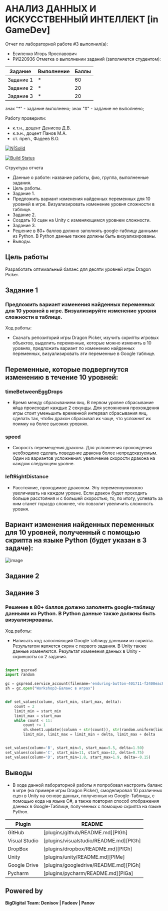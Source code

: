 # АНАЛИЗ ДАННЫХ И ИСКУССТВЕННЫЙ ИНТЕЛЛЕКТ [in GameDev]
Отчет по лабораторной работе #3 выполнил(а):
- Есипенко Игорь Ярославович
- РИ220936
Отметка о выполнении заданий (заполняется студентом):

| Задание | Выполнение | Баллы |
| ------ | ------ | ------ |
| Задание 1 | * | 60 |
| Задание 2 | * | 20 |
| Задание 3 | * | 20 |

знак "*" - задание выполнено; знак "#" - задание не выполнено;

Работу проверили:
- к.т.н., доцент Денисов Д.В.
- к.э.н., доцент Панов М.А.
- ст. преп., Фадеев В.О.

[![N|Solid](https://cldup.com/dTxpPi9lDf.thumb.png)](https://nodesource.com/products/nsolid)

[![Build Status](https://travis-ci.org/joemccann/dillinger.svg?branch=master)](https://travis-ci.org/joemccann/dillinger)

Структура отчета

- Данные о работе: название работы, фио, группа, выполненные задания.
- Цель работы.
- Задание 1.
- Предложить вариант изменения найденных переменных для 10 уровней в игре. Визуализировать изменение уровня сложности в таблице. 
- Задание 2.
- Создать 10 сцен на Unity с изменяющимся уровнем сложности.
- Задание 3.
- Решение в 80+ баллов должно заполнять google-таблицу данными из Python. В Python данные также должны быть визуализированы.
- Выводы.

## Цель работы
Разработать оптимальный баланс для десяти уровней игры Dragon Picker.

## Задание 1
### Предложить вариант изменения найденных переменных для 10 уровней в игре. Визуализируйте изменение уровня сложности в таблице.

Ход работы:
- Скачать репозиторий игры Dragon Picker, изучить скрипты игровых объектов, выделить переменные, которые можно изменять в 10 уровнях, предложить вариант по изменению найденных переменных, визуализировать эти переменные в Google таблице.

## Переменные, которые подвергнутся изменению в течение 10 уровней:

### timeBetweenEggDrops
- Время между сбрасыванием яиц. В первом уровне сбрасывание яйца происходит каждые 2 секунды. Для усложнения прохождения игры стоит уменьшить временной интервал сбрасывания яиц, сделать так, чтобы дракон сбрасывал их чаще, что усложнит их поимку на более высоких уровнях.

### speed
- Скорость перемещения дракона. Для усложнения прохождения необходимо сделать поведение дракона более непредсказуемым. Один из вариантов усложнения: увеличение скорости дракона на каждом следующем уровне.

### leftRightDistance
- Расстояние, проходимое драконом. Эту переменнуюможно увеличивать на каждом уровне. Если дракон будет проходить больше расстояния и с большей скоростью, то, по итогу, успевать за ним станет гораздо сложнее, что повзолит увеличить сложность уровня.

## Вариант изменения найденных переменных для 10 уровней, полученный с помощью скрипта на языке Python (будет указан в 3 задаче):
![image](https://github.com/Yeager07/DA-in-GameDev-lab1/assets/127008112/8a49b42b-bd71-4db3-abbe-2cec6154be9e)



## Задание 2
### 


## Задание 3
### Решение в 80+ баллов должно заполнять google-таблицу данными из Python. В Python данные также должны быть визуализированы.

Ход работы:
- Написать код заполняющий Google таблицу данными из скрипта. Результатом является скрин с первого задания. В Unity также данные изменяются. Результат изменения данных в Unity - скриншоты со 2 задания.

```py

import gspread
import random

gc = gspread.service_account(filename='enduring-button-401711-f2400eac09f9.json')
sh = gc.open("Workshop3-Баланс в играх")


def set_values(column, start_min, start_max, delta):
    count = 2
    limit_min = start_min
    limit_max = start_max
    while count < 11:
        count += 1
        sh.sheet1.update((column + str(count)), str(random.uniform(limit_min, limit_max)))
        limit_min, limit_max = limit_min + delta, limit_max + delta


set_values(column='B', start_min=5, start_max=5.5, delta=1.50)
set_values(column='C', start_min=11, start_max=12, delta=0.75)
set_values(column='D', start_min=1.8, start_max=1.9, delta=-0.15)

```

## Выводы
- В ходе данной лабораторной работы я попробовал настроить баланс в игре (на примере игры Dragon Picker), смоделировал 10 различных сцен в Unity на основе данных, полученных из Google-Таблицы, с помощью кода на языке C#, а также повторил способ отображения данных в Google-Таблице, полученных с помощью скрипта на языке Python.


| Plugin | README |
| ------ | ------ |
| GitHub | [plugins/github/README.md][PlGh] |
| Visual Studio| [plugins/visualstudio/README.md][PlGh] |
| DropBox | [plugins/dropbox/README.md][PlGh] |
| Unity | [plugins/unity/README.md][PlMe] |
| Google Drive | [plugins/googledrive/README.md][PlGh] |
| Pycharm | [plugins/pycharm/README.md][PlGa] |

## Powered by

**BigDigital Team: Denisov | Fadeev | Panov**

